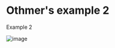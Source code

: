 # Othmer's example 2

Example 2

![image](https://user-images.githubusercontent.com/25401663/64939459-ab202400-d87e-11e9-89ea-5f3da794cf1f.png)
